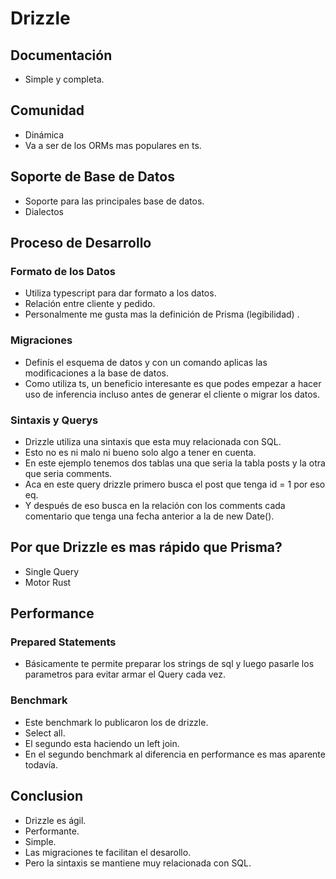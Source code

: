# Drizzle

## Documentación

- Simple y completa.

## Comunidad

- Dinámica
- Va a ser de los ORMs mas populares en ts.

## Soporte de Base de Datos

- Soporte para las principales base de datos.
- Dialectos

## Proceso de Desarrollo

### Formato de los Datos

- Utiliza typescript para dar formato a los datos.
- Relación entre cliente y pedido.
- Personalmente me gusta mas la definición de Prisma (legibilidad) .

### Migraciones

- Definís el esquema de datos y con un comando aplicas las modificaciones a la base de datos.
- Como utiliza ts, un beneficio interesante es que podes empezar a hacer uso de inferencia incluso antes de generar el cliente o migrar los datos.

### Sintaxis y Querys

- Drizzle utiliza una sintaxis que esta muy relacionada con SQL.
- Esto no es ni malo ni bueno solo algo a tener en cuenta.
- En este ejemplo tenemos dos tablas una que seria la tabla posts y la otra que seria comments.
- Aca en este query drizzle primero busca el post que tenga id = 1 por eso eq.
- Y después de eso busca en la relación con los comments cada comentario que tenga una fecha anterior a la de new Date().

## Por que Drizzle es mas rápido que Prisma?

- Single Query
- Motor Rust

## Performance

### Prepared Statements

- Básicamente te permite preparar los strings de sql y luego pasarle los parametros para evitar armar el Query cada vez.

### Benchmark

- Este benchmark lo publicaron los de drizzle.
- Select all.
- El segundo esta haciendo un left join.
- En el segundo benchmark al diferencia en performance es mas aparente todavía.

## Conclusion

- Drizzle es ágil.
- Performante.
- Simple.
- Las migraciones te facilitan el desarollo.
- Pero la sintaxis se mantiene muy relacionada con SQL.

